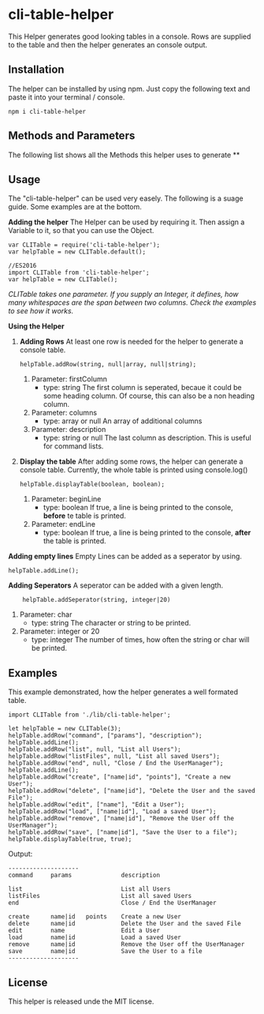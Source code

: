 
# cli-table-helper
This Helper generates good looking tables in a console. Rows are supplied to the table and then the helper generates an console output.
## Installation
The helper can be installed by using npm. Just copy the following text and paste it into your terminal / console.

    npm i cli-table-helper

## Methods and Parameters
The following list shows all the Methods this helper uses to generate
**

## Usage
The "cli-table-helper" can be used very easely. The following is a suage guide. Some examples are at the bottom.

**Adding the helper**
The Helper can be used by requiring it. Then assign a Variable to it, so that you can use the Object.

    var CLITable = require('cli-table-helper');
    var helpTable = new CLITable.default();
    
    //ES2016
    import CLITable from 'cli-table-helper';
    var helpTable = new CLITable();
    
*CLITable takes one parameter. If you supply an Integer, it defines, how many whitespaces are the span between two columns. Check the examples to see how it works.*

**Using the Helper**

 1. **Adding Rows**
	 At least one row is needed for the helper to generate a console table.
	 
	    helpTable.addRow(string, null|array, null|string);
	
	1. Parameter: firstColumn
		- type: string
		The first column is seperated, becaue it could be some heading column. Of course, this can also be a non heading column.
	2. Parameter: columns
		- type: array or null
		An array of additional columns
	3. Parameter: description
		- type: string or null
		The last column as description. This is useful for command lists.
2. **Display the table**
	After adding some rows, the helper can generate a console table. Currently, the whole table is printed using console.log()
	
	   helpTable.displayTable(boolean, boolean);
	1. Parameter: beginLine
		- type: boolean
		If true, a line is being printed to the console, **before** te table is printed.
	2. Parameter: endLine
		- type: boolean
		If true, a line is being printed to the console, **after** the table is printed.
		
**Adding empty lines**
Empty Lines can be added as a seperator by using.

    helpTable.addLine();
    
**Adding Seperators**
A seperator can be added with a given length.

        helpTable.addSeperator(string, integer|20)
   1. Parameter: char
       - type: string
       The character or string to be printed.
   2. Parameter: integer or 20
       - type: integer
       The number of times, how often the string or char will be printed.
## Examples
This example demonstrated, how the helper generates a well formated table.

    import CLITable from './lib/cli-table-helper';
    
    let helpTable = new CLITable(3);
    helpTable.addRow("command", ["params"], "description");
    helpTable.addLine();
    helpTable.addRow("list", null, "List all Users");
    helpTable.addRow("listFiles", null, "List all saved Users");
    helpTable.addRow("end", null, "Close / End the UserManager");
    helpTable.addLine();
    helpTable.addRow("create", ["name|id", "points"], "Create a new User");
    helpTable.addRow("delete", ["name|id"], "Delete the User and the saved File");
    helpTable.addRow("edit", ["name"], "Edit a User");
    helpTable.addRow("load", ["name|id"], "Load a saved User");
    helpTable.addRow("remove", ["name|id"], "Remove the User off the UserManager");
    helpTable.addRow("save", ["name|id"], "Save the User to a file");
    helpTable.displayTable(true, true);
Output:

    --------------------
    command     params              description

    list                            List all Users
    listFiles                       List all saved Users
    end                             Close / End the UserManager

    create      name|id   points    Create a new User
    delete      name|id             Delete the User and the saved File
    edit        name                Edit a User
    load        name|id             Load a saved User
    remove      name|id             Remove the User off the UserManager
    save        name|id             Save the User to a file
    --------------------
## License
This helper is released unde the MIT license.
